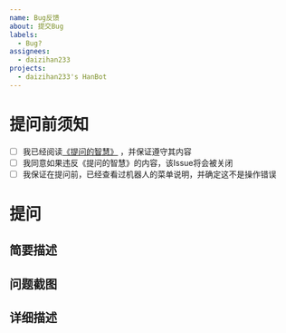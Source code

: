 ```yaml
---
name: Bug反馈
about: 提交Bug
labels:
  - Bug?
assignees:
  - daizihan233
projects:
  - daizihan233's HanBot
---
```

# 提问前须知
- [ ] 我已经阅读[《提问的智慧》](https://blog.csdn.net/qq_34804120/article/details/89117072) ，并保证遵守其内容
- [ ] 我同意如果违反《提问的智慧》的内容，该Issue将会被关闭
- [ ] 我保证在提问前，已经查看过机器人的菜单说明，并确定这不是操作错误
# 提问
## 简要描述
<!--开门见山地说（不填直接关闭）-->

## 问题截图
<!--聊天记录内容，可适当打码（不填直接关闭，有合理的理由的话写理由）-->

## 详细描述
<!--如果有补充的话在这写（选填）-->
